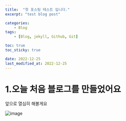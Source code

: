 ```yaml
---
title:  "첫 포스팅 테스트 입니다."
excerpt: "test blog post"

categories:
    - Blog
tags:
    - [Blog, jekyll, Github, Git]

toc: true
toc_sticky: true

date: 2022-12-25
last_modified_at: 2022-12-25
---
```


# 1.오늘 처음 블로그를 만들었어요

앞으로 열심히 해볼게요

![image](https://user-images.githubusercontent.com/100500113/209457308-7a088245-5f71-4e4e-9a25-02d5fb983ee9.gif)
